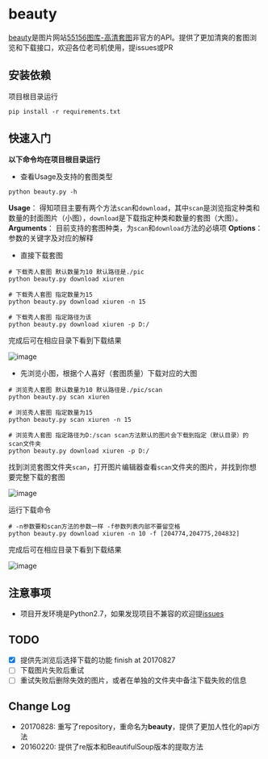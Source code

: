 # beauty
[beauty](https://github.com/zhongjiajie/beauty)是图片网站[55156图库-高清套图](http://www.55156.com/gaoqingtaotu/)非官方的API。提供了更加清爽的套图浏览和下载接口，欢迎各位老司机使用，提issues或PR

## 安装依赖
项目根目录运行
```
pip install -r requirements.txt
```

## 快速入门
**以下命令均在项目根目录运行**

* 查看Usage及支持的套图类型
```
python beauty.py -h
```
**Usage**： 得知项目主要有两个方法`scan`和`download`，其中`scan`是浏览指定种类和数量的封面图片（小图），`download`是下载指定种类和数量的套图（大图）。
**Arguments**： 目前支持的套图种类，为`scan`和`download`方法的必填项
**Options**： 参数的关键字及对应的解释

* 直接下载套图
```
# 下载秀人套图 默认数量为10 默认路径是./pic
python beauty.py download xiuren

# 下载秀人套图 指定数量为15 
python beauty.py download xiuren -n 15

# 下载秀人套图 指定路径为该
python beauty.py download xiuren -p D:/
```
完成后可在相应目录下看到下载结果

![image](https://github.com/zhongjiajie/beauty/raw/master/support_file/beauty_download.png)

* 先浏览小图，根据个人喜好（套图质量）下载对应的大图
```
# 浏览秀人套图 默认数量为10 默认路径是./pic/scan
python beauty.py scan xiuren

# 浏览秀人套图 指定数量为15
python beauty.py scan xiuren -n 15

# 浏览秀人套图 指定路径为D:/scan scan方法默认的图片会下载到指定（默认目录）的scan文件夹
python beauty.py download xiuren -p D:/
```
找到浏览套图文件夹`scan`，打开图片编辑器查看`scan`文件夹的图片，并找到你想要完整下载的套图

![image](https://github.com/zhongjiajie/beauty/raw/master/support_file/beauty_scan.png)

运行下载命令
```
# -n参数要和scan方法的参数一样 -f参数列表内部不要留空格
python beauty.py download xiuren -n 10 -f [204774,204775,204832]
```
完成后可在相应目录下看到下载结果

![image](https://github.com/zhongjiajie/beauty/raw/master/support_file/beauty_scan_download.png)

## 注意事项
* 项目开发环境是Python2.7，如果发现项目不兼容的欢迎提[issues](https://github.com/zhongjiajie/beauty/issues/new) 

## TODO
* [x] 提供先浏览后选择下载的功能 finish at 20170827
* [ ] 下载图片失败后重试
* [ ] 重试失败后删除失效的图片，或者在单独的文件夹中备注下载失败的信息

## Change Log
* 20170828: 重写了repository，重命名为**beauty**，提供了更加人性化的api方法
* 20160220: 提供了re版本和BeautifulSoup版本的提取方法
